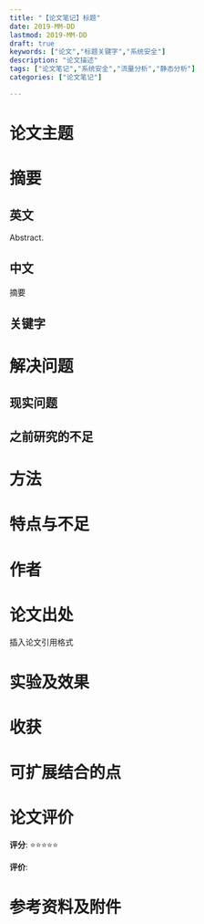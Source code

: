 ```yaml
---
title: "【论文笔记】标题"
date: 2019-MM-DD
lastmod: 2019-MM-DD
draft: true
keywords: ["论文","标题关键字","系统安全"]
description: "论文描述"
tags: ["论文笔记","系统安全","流量分析","静态分析"]
categories: ["论文笔记"]

---
```


# 论文主题

# 摘要
## 英文 
Abstract. 
## 中文
摘要 
## 关键字

# 解决问题
## 现实问题
## 之前研究的不足
# 方法

# 特点与不足

# 作者

# 论文出处
插入论文引用格式 

# 实验及效果
# 收获
# 可扩展结合的点
# 论文评价
**评分**: ⭐⭐⭐⭐⭐

**评价**:

# 参考资料及附件
